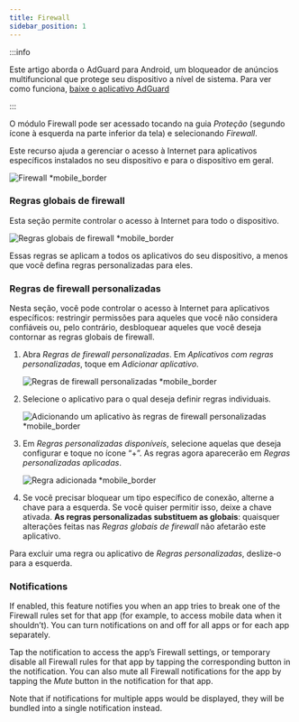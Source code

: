 ```yaml
---
title: Firewall
sidebar_position: 1
---
```


:::info

Este artigo aborda o AdGuard para Android, um bloqueador de anúncios multifuncional que protege seu dispositivo a nível de sistema. Para ver como funciona, [baixe o aplicativo AdGuard](https://agrd.io/download-kb-adblock)

:::

O módulo Firewall pode ser acessado tocando na guia _Proteção_ (segundo ícone à esquerda na parte inferior da tela) e selecionando _Firewall_.

Este recurso ajuda a gerenciar o acesso à Internet para aplicativos específicos instalados no seu dispositivo e para o dispositivo em geral.

![Firewall \*mobile\_border](https://cdn.adtidy.org/blog/new/gdn94firewall.png)

### Regras globais de firewall

Esta seção permite controlar o acesso à Internet para todo o dispositivo.

![Regras globais de firewall \*mobile\_border](https://cdn.adtidy.org/blog/new/4zx2nhglobal_rules.png)

Essas regras se aplicam a todos os aplicativos do seu dispositivo, a menos que você defina regras personalizadas para eles.

### Regras de firewall personalizadas

Nesta seção, você pode controlar o acesso à Internet para aplicativos específicos: restringir permissões para aqueles que você não considera confiáveis ou, pelo contrário, desbloquear aqueles que você deseja contornar as regras globais de firewall.

1. Abra _Regras de firewall personalizadas_. Em _Aplicativos com regras personalizadas_, toque em _Adicionar aplicativo_.

   ![Regras de firewall personalizadas \*mobile\_border](https://cdn.adtidy.org/blog/new/qkxpecustom_rules.png)

2. Selecione o aplicativo para o qual deseja definir regras individuais.

   ![Adicionando um aplicativo às regras de firewall personalizadas \*mobile\_border](https://cdn.adtidy.org/blog/new/2db47fadding_app.png)

3. Em _Regras personalizadas disponíveis_, selecione aquelas que deseja configurar e toque no ícone “+”. As regras agora aparecerão em _Regras personalizadas aplicadas_.

   ![Regra adicionada \*mobile\_border](https://cdn.adtidy.org/blog/new/6fzjladded_rule.png)

4. Se você precisar bloquear um tipo específico de conexão, alterne a chave para a esquerda. Se você quiser permitir isso, deixe a chave ativada. **As regras personalizadas substituem as globais**: quaisquer alterações feitas nas _Regras globais de firewall_ não afetarão este aplicativo.

Para excluir uma regra ou aplicativo de _Regras personalizadas_, deslize-o para a esquerda.

### Notifications

If enabled, this feature notifies you when an app tries to break one of the Firewall rules set for that app (for example, to access mobile data when it shouldn’t). You can turn notifications on and off for all apps or for each app separately.

Tap the notification to access the app’s Firewall settings, or temporary disable all Firewall rules for that app by tapping the corresponding button in the notification. You can also mute all Firewall notifications for the app by tapping the _Mute_ button in the notification for that app.

Note that if notifications for multiple apps would be displayed, they will be bundled into a single notification instead.
